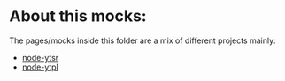 # About this mocks:

The pages/mocks inside this folder are a mix of different projects mainly:

- [node-ytsr](https://github.com/TimeForANinja/node-ytsr/tree/master/test/pages)
- [node-ytpl](https://github.com/TimeForANinja/node-ytpl/tree/master/test/pages)

